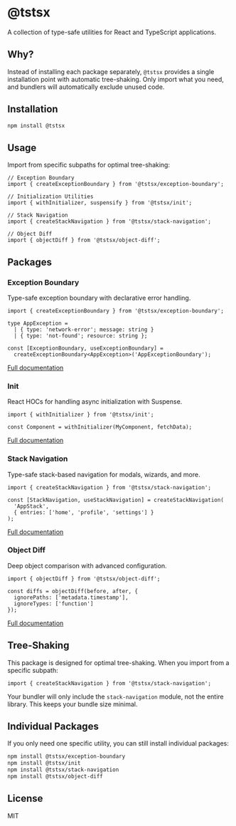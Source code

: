# @tstsx

A collection of type-safe utilities for React and TypeScript applications.

## Why?

Instead of installing each package separately, `@tstsx` provides a single installation point with automatic tree-shaking. Only import what you need, and bundlers will automatically exclude unused code.

## Installation

```bash
npm install @tstsx
```

## Usage

Import from specific subpaths for optimal tree-shaking:

```tsx
// Exception Boundary
import { createExceptionBoundary } from '@tstsx/exception-boundary';

// Initialization Utilities
import { withInitializer, suspensify } from '@tstsx/init';

// Stack Navigation
import { createStackNavigation } from '@tstsx/stack-navigation';

// Object Diff
import { objectDiff } from '@tstsx/object-diff';
```

## Packages

### Exception Boundary

Type-safe exception boundary with declarative error handling.

```tsx
import { createExceptionBoundary } from '@tstsx/exception-boundary';

type AppException =
  | { type: 'network-error'; message: string }
  | { type: 'not-found'; resource: string };

const [ExceptionBoundary, useExceptionBoundary] = 
  createExceptionBoundary<AppException>('AppExceptionBoundary');
```

[Full documentation](../react/exception-boundary/README.md)

### Init

React HOCs for handling async initialization with Suspense.

```tsx
import { withInitializer } from '@tstsx/init';

const Component = withInitializer(MyComponent, fetchData);
```

[Full documentation](../react/init/README.md)

### Stack Navigation

Type-safe stack-based navigation for modals, wizards, and more.

```tsx
import { createStackNavigation } from '@tstsx/stack-navigation';

const [StackNavigation, useStackNavigation] = createStackNavigation(
  'AppStack',
  { entries: ['home', 'profile', 'settings'] }
);
```

[Full documentation](../react/stack-navigation/README.md)

### Object Diff

Deep object comparison with advanced configuration.

```tsx
import { objectDiff } from '@tstsx/object-diff';

const diffs = objectDiff(before, after, {
  ignorePaths: ['metadata.timestamp'],
  ignoreTypes: ['function']
});
```

[Full documentation](../vanilla/object-diff/README.md)

## Tree-Shaking

This package is designed for optimal tree-shaking. When you import from a specific subpath:

```tsx
import { createStackNavigation } from '@tstsx/stack-navigation';
```

Your bundler will only include the `stack-navigation` module, not the entire library. This keeps your bundle size minimal.

## Individual Packages

If you only need one specific utility, you can still install individual packages:

```bash
npm install @tstsx/exception-boundary
npm install @tstsx/init
npm install @tstsx/stack-navigation
npm install @tstsx/object-diff
```

## License

MIT

